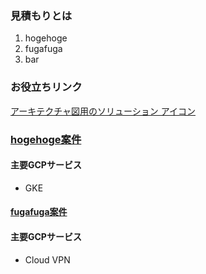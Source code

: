 ### 見積もりとは

1. hogehoge
2. fugafuga
3. bar

### お役立ちリンク
[アーキテクチャ図用のソリューション アイコン](https://cloud.google.com/icons/?hl=ja)

### [hogehoge案件](./hogehoge)
#### 主要GCPサービス
- GKE

#### [fugafuga案件](./fugafuga)
#### 主要GCPサービス
- Cloud VPN
